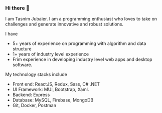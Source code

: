 ### Hi there 👋
I am Tasnim Jubaier. I am a programming enthusiast who loves to take on challenges and generate innovative and robust solutions.

I have
- 5+ years of experience on programming with algorithm and data structure
- 1+ years of industry level experience
- Frim experience in developing industry level web apps and desktop software.

My technology stacks include

- Front end: ReactJS, Redux, Sass, C# .NET
- UI Framework: MUI, Bootstrap, Xaml.
- Backend: Express
- Database: MySQL, Firebase, MongoDB
- Git, Docker, Postman

